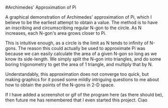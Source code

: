#Archimedes' Approximation of Pi

A graphical demonstration of Archimedes' approximation of Pi, which I believe to be the earliest attempt to obtain a value. The method is to have an inscribing and circumscribing regular N-gon to the circle. As N increases, each N-gon's area grows closer to Pi.

This is intuitive enough, as a circle is the limit as N tends to infinity of N-gons. The reason this could actually be used to approximate Pi was because we can easily calculate the area of a given N-gon so long as we know its side-length. We simply split the N-gon into triangles, and do some boring trigonometry to get the area of 1 triangle, and multiply that by N.

Understandably, this approximation does not converge too quick, but making graphics for it posed some mildly intriguing questions to me about how to obtain the points of the N-gons in 2-D space.

If I have added a screenshot or gif of the program here (as there should be), then future me has remembered that I even started this project. Ciao
